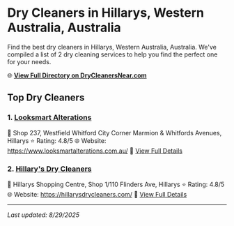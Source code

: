 # Dry Cleaners in Hillarys, Western Australia, Australia

Find the best dry cleaners in Hillarys, Western Australia, Australia. We've compiled a list of 2 dry cleaning services to help you find the perfect one for your needs.

🌐 **[View Full Directory on DryCleanersNear.com](https://drycleanersnear.com/city/Australia/Western%20Australia/Hillarys)**

## Top Dry Cleaners

### 1. [Looksmart Alterations](https://drycleanersnear.com/dryCleaner/68ad16531d9ee695c9252f6a/looksmart-alterations)
📍 Shop 237, Westfield Whitford City Corner Marmion & Whitfords Avenues, Hillarys
⭐ Rating: 4.8/5
🌐 Website: https://www.looksmartalterations.com.au/
🔗 [View Full Details](https://drycleanersnear.com/dryCleaner/68ad16531d9ee695c9252f6a/looksmart-alterations)

### 2. [Hillary's Dry Cleaners](https://drycleanersnear.com/dryCleaner/68ad16831d9ee695c9253113/hillary-s-dry-cleaners)
📍 Hillarys Shopping Centre, Shop 1/110 Flinders Ave, Hillarys
⭐ Rating: 4.8/5
🌐 Website: https://hillarysdrycleaners.com/
🔗 [View Full Details](https://drycleanersnear.com/dryCleaner/68ad16831d9ee695c9253113/hillary-s-dry-cleaners)


---

*Last updated: 8/29/2025*
